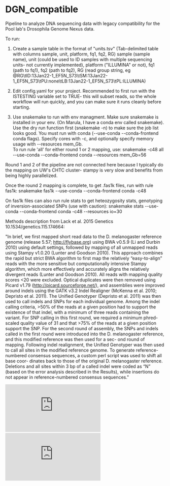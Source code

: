 # DGN_compatible
Pipeline to analyze DNA sequencing data with legacy compatibility for the Pool lab's Drosophila Genome Nexus data.


To run:
1. Create a sample table in the format of "units.tsv" (Tab-delimited table with columns sample, unit, platform, fq1, fq2, RG)
sample (sample name), unit (could be used to ID samples with multiple sequencing units- not currently implemented), 
platform ("ILLUMINA" or not), fq1 (path to fq1), fq2 (path to fq2), RG (read group string, eg @RG\tID:13Jan22-1_EF5N_S73\tSM:13Jan22-1_EF5N_S73\tPU:none\tLB:13Jan22-1_EF5N_S73\tPL:ILLUMINA)

2. Edit config.yaml for your project. Recommended to first run with the ISTESTING variable set to TRUE- this will subset reads, so the whole
workflow will run quickly, and you can make sure it runs cleanly before starting.

3. Use snakemake to run with env managment.
Make sure snakemake is installed in your env. (On Marula, I have a conda env called snakemake). 
Use the dry run function first (snakemake -n) to make sure the job list looks good.
You must run with conda (--use-conda --conda-frontend conda flags). Specify cores with -c, and optionally specify memory usage
with --resources mem_Gb. <br>
To run rule 'all' for either round 1 or 2 mapping, use:
snakemake -c48 all --use-conda --conda-frontend conda --resources mem_Gb=56

Round 1 and 2 of the pipeline are not connected here because I typically do the mapping on UW's CHTC cluster- stampy is very slow and benefits from being highly parallelized.  

Once the round 2 mapping is complete, to get .fas1k files, run with rule fas1k:
snakemake fas1k --use-conda --conda-frontend conda -c48

On fas1k files can also run rule stats to get heteozygosity stats, genotyping of inversion-associated SNPs (use with caution):
snakemake stats --use-conda --conda-frontend conda -c48 --resources io=30

Methods description from Lack et al. 2015 Genetics 10.1534/genetics.115.174664:


"In brief, we first mapped short read data to the D. melanogaster reference genome (release 5.57; http://flybase.org) using BWA v0.5.9 (Li and Durbin 2010) using default settings, followed by mapping of all unmapped reads using Stampy v1.0.20 (Lunter and Goodson 2010). This approach combines the rapid but strict BWA algorithm to first map the relatively “easy-to-align” reads with the more sensitive but computationally intensive Stampy algorithm, which more effectively and accurately aligns the relatively divergent reads (Lunter and Goodson 2010). All reads with mapping quality scores <20 were excluded. Optical duplicates were then removed using Picard v1.79 (http://picard.sourceforge.net/), and assemblies were improved around indels using the GATK v3.2 Indel Realigner (McKenna et al. 2010; Depristo et al. 2011). The Unified Genotyper (Depristo et al. 2011) was then used to call indels and SNPs for each individual genome. Among the indel calling criteria, >50% of the reads at a given position had to support the existence of that indel, with a minimum of three reads containing the variant. For SNP calling in this first round, we required a minimum phred-scaled quality value of 31 and that >75% of the reads at a given position support the SNP. For the second round of assembly, the SNPs and indels called in the first round were introduced into the D. melanogaster reference, and this modified reference was then used for a sec- ond round of mapping. Following indel realignment, the Unified Genotyper was then used to call all sites in the modified reference genome. To generate reference-numbered consensus sequences, a custom perl script was used to shift all base coor- dinates back to those of the original D. melanogaster reference. Deletions and all sites within 3 bp of a called indel were coded as “N” (based on the error analysis described in the Results), while insertions do not appear in reference-numbered consensus sequences."

![DAG](https://github.com/JamieCFreeman/DGN_compatible/blob/main/README_files/rulegraph.pdf?raw=true)
![DAG2](https://github.com/JamieCFreeman/DGN_compatible/blob/main/README_files/round2_dag.pdf?raw=true)
